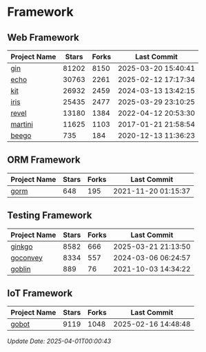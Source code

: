 # Framework

## Web Framework
| Project Name | Stars | Forks | Last Commit |
| ------------ | ----- | ----- | ----------- |
| [gin](https://github.com/gin-gonic/gin) | 81202 | 8150 | 2025-03-20 15:40:41 |
| [echo](https://github.com/labstack/echo) | 30763 | 2261 | 2025-02-12 17:17:34 |
| [kit](https://github.com/go-kit/kit) | 26932 | 2459 | 2024-03-13 13:42:15 |
| [iris](https://github.com/kataras/iris) | 25435 | 2477 | 2025-03-29 23:10:25 |
| [revel](https://github.com/revel/revel) | 13180 | 1384 | 2022-04-12 20:53:30 |
| [martini](https://github.com/go-martini/martini) | 11625 | 1103 | 2017-01-21 21:58:54 |
| [beego](https://github.com/astaxie/beego) | 735 | 184 | 2020-12-13 11:36:23 |

## ORM Framework
| Project Name | Stars | Forks | Last Commit |
| ------------ | ----- | ----- | ----------- |
| [gorm](https://github.com/jinzhu/gorm) | 648 | 195 | 2021-11-20 01:15:37 |

## Testing Framework
| Project Name | Stars | Forks | Last Commit |
| ------------ | ----- | ----- | ----------- |
| [ginkgo](https://github.com/onsi/ginkgo) | 8582 | 666 | 2025-03-21 21:13:50 |
| [goconvey](https://github.com/smartystreets/goconvey) | 8334 | 557 | 2024-03-06 06:24:57 |
| [goblin](https://github.com/franela/goblin) | 889 | 76 | 2021-10-03 14:34:22 |

## IoT Framework
| Project Name | Stars | Forks | Last Commit |
| ------------ | ----- | ----- | ----------- |
| [gobot](https://github.com/hybridgroup/gobot) | 9119 | 1048 | 2025-02-16 14:48:48 |

*Update Date: 2025-04-01T00:00:43*